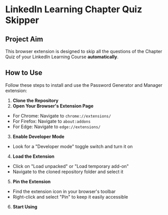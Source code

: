 # LinkedIn Learning Chapter Quiz Skipper

## Project Aim

This browser extension is designed to skip all the questions of the Chapter Quiz of your LinkedIn Learning Course **automatically**.

## How to Use

Follow these steps to install and use the Password Generator and Manager extension:

1. **Clone the Repository**
2. **Open Your Browser's Extension Page**
- For Chrome: Navigate to `chrome://extensions/`
- For Firefox: Navigate to `about:addons`
- For Edge: Navigate to `edge://extensions/`

3. **Enable Developer Mode**
- Look for a "Developer mode" toggle switch and turn it on

4. **Load the Extension**
- Click on "Load unpacked" or "Load temporary add-on"
- Navigate to the cloned repository folder and select it

5. **Pin the Extension**
- Find the extension icon in your browser's toolbar
- Right-click and select "Pin" to keep it easily accessible

6. **Start Using**

